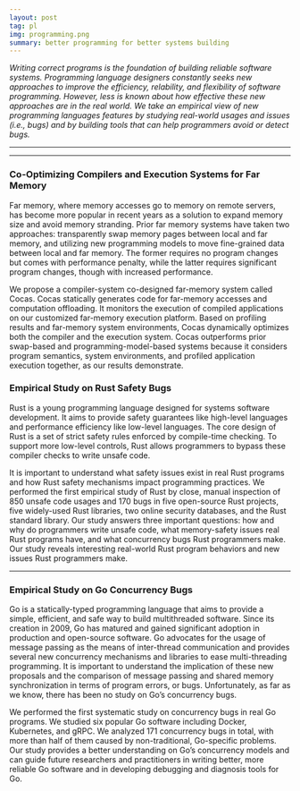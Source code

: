 ```yaml
---
layout: post
tag: pl
img: programming.png
summary: better programming for better systems building
---
```



<div class="row-fluid">
<i>
<p>
Writing correct programs is the foundation of building reliable software systems.
Programming language designers constantly seeks new approaches to improve the efficiency, 
relability, and flexibility of software programming.
However, less is known about how effective these new approaches are in the real world.
We take an empirical view of new programming languages features
by studying real-world usages and issues (i.e., bugs)
and by building tools that can help programmers avoid or detect bugs.
</p>
</i>
</div>

<hr>
<hr>

<div class="row-fluid">
<h3>Co-Optimizing Compilers and Execution Systems for Far Memory</h3>
<div class="span6">
<p class="text-left">
Far memory, where memory accesses go to memory on remote servers, has become more popular in recent years as a solution to expand memory size and avoid memory stranding. Prior far memory systems have taken two approaches: transparently swap memory pages between local and far memory, and utilizing new programming models to move fine-grained data between local and far memory. The former requires no program changes but comes with performance penalty, while the latter requires significant program changes, though with increased performance.
</p>
<p>
We propose a compiler-system co-designed far-memory system called Cocas. Cocas statically generates code for far-memory accesses and computation offloading. It monitors the execution of compiled applications on our customized far-memory execution platform. Based on profiling results and far-memory system environments, Cocas dynamically optimizes both the compiler and the execution system. Cocas outperforms prior swap-based and programming-model-based systems because it considers program semantics, system environments, and profiled application execution together, as our results demonstrate.
</p>
</div>
</div>

<div class="row-fluid">
<h3>Empirical Study on Rust Safety Bugs</h3>
<div class="span6">
<p class="text-left">
Rust is a young programming language designed for systems software development. It aims to provide safety guarantees like high-level languages and performance efficiency like low-level languages. The core design of Rust is a set of strict safety rules enforced by compile-time checking. To support more low-level controls, Rust allows programmers to bypass these compiler checks to write unsafe code.
</p>
<p>
It is important to understand what safety issues exist in real Rust programs and how Rust safety mechanisms impact programming practices. We performed the first empirical study of Rust by close, manual inspection of 850 unsafe code usages and 170 bugs in five open-source Rust projects, five widely-used Rust libraries, two online security databases, and the Rust standard library. Our study answers three important questions: how and why do programmers write unsafe code, what memory-safety issues real Rust programs have, and what concurrency bugs Rust programmers make. Our study reveals interesting real-world Rust program behaviors and new issues Rust programmers make.
</p>
</div>
	  <!--
<div class="span4">
<img height="150" src="img/research/Rust.png">
</div>
	  -->
</div>

<hr>

<div class="row-fluid">
<h3>Empirical Study on Go Concurrency Bugs</h3>
<div class="span6">
<p class="text-left">
Go is a statically-typed programming language that aims
to provide a simple, efficient, and safe way to build multithreaded software. Since its creation in 2009, Go has matured and gained significant adoption in production and
open-source software. Go advocates for the usage of message passing as the means of inter-thread communication
and provides several new concurrency mechanisms and libraries to ease multi-threading programming. It is important
to understand the implication of these new proposals and the
comparison of message passing and shared memory synchronization in terms of program errors, or bugs. Unfortunately,
as far as we know, there has been no study on Go’s concurrency bugs.
</p>
<p>
We performed the first systematic study on
concurrency bugs in real Go programs. We studied six popular Go software including Docker, Kubernetes, and gRPC.
We analyzed 171 concurrency bugs in total, with more than
half of them caused by non-traditional, Go-specific problems.
Our study provides a better understanding on Go’s
concurrency models and can guide future researchers and
practitioners in writing better, more reliable Go software
and in developing debugging and diagnosis tools for Go.
</p>
</div>
	  <!--
<div class="span5">
<img height="150" src="img/research/gopher.png">
</div>
	  -->
</div>

